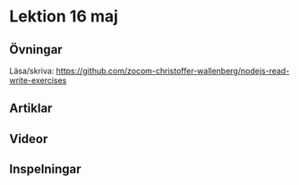 # Lektion 16 maj

## Övningar

Läsa/skriva: https://github.com/zocom-christoffer-wallenberg/nodejs-read-write-exercises

## Artiklar

## Videor

## Inspelningar